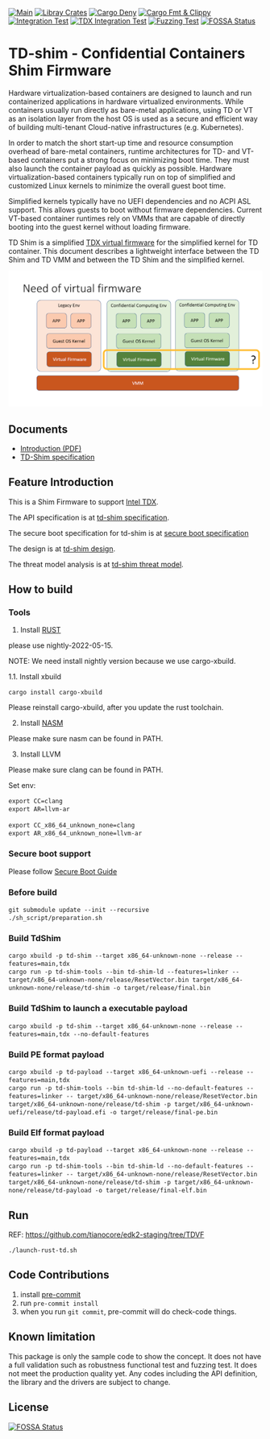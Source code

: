 [![Main](https://github.com/confidential-containers/td-shim/actions/workflows/main.yml/badge.svg)](https://github.com/confidential-containers/td-shim/actions/workflows/main.yml)
[![Libray Crates](https://github.com/confidential-containers/td-shim/actions/workflows/library.yml/badge.svg)](https://github.com/confidential-containers/td-shim/actions/workflows/library.yml)
[![Cargo Deny](https://github.com/confidential-containers/td-shim/actions/workflows/deny.yml/badge.svg)](https://github.com/confidential-containers/td-shim/actions/workflows/deny.yml)
[![Cargo Fmt & Clippy](https://github.com/confidential-containers/td-shim/actions/workflows/format.yml/badge.svg)](https://github.com/confidential-containers/td-shim/actions/workflows/format.yml)
[![Integration Test](https://github.com/confidential-containers/td-shim/actions/workflows/integration.yml/badge.svg)](https://github.com/confidential-containers/td-shim/actions/workflows/integration.yml)
[![TDX Integration Test](https://github.com/confidential-containers/td-shim/actions/workflows/integration-tdx.yml/badge.svg)](https://github.com/confidential-containers/td-shim/actions/workflows/integration-tdx.yml)
[![Fuzzing Test](https://github.com/confidential-containers/td-shim/actions/workflows/fuzz.yml/badge.svg)](https://github.com/confidential-containers/td-shim/actions/workflows/fuzz.yml)
[![FOSSA Status](https://app.fossa.com/api/projects/git%2Bgithub.com%2Fconfidential-containers%2Ftd-shim.svg?type=shield)](https://app.fossa.com/projects/git%2Bgithub.com%2Fconfidential-containers%2Ftd-shim?ref=badge_shield)
# TD-shim - Confidential Containers Shim Firmware

Hardware virtualization-based containers are designed to launch and run
containerized applications in hardware virtualized environments. While
containers usually run directly as bare-metal applications, using TD or VT as an
isolation layer from the host OS is used as a secure and efficient way of
building multi-tenant Cloud-native infrastructures (e.g. Kubernetes).

In order to match the short start-up time and resource consumption overhead of
bare-metal containers, runtime architectures for TD- and VT-based containers put
a strong focus on minimizing boot time. They must also launch the container
payload as quickly as possible. Hardware virtualization-based containers
typically run on top of simplified and customized Linux kernels to minimize the
overall guest boot time.

Simplified kernels typically have no UEFI dependencies and no ACPI ASL
support. This allows guests to boot without firmware dependencies. Current
VT-based container runtimes rely on VMMs that are capable of directly booting
into the guest kernel without loading firmware.

TD Shim is a simplified [TDX virtual firmware](doc/tdshim_spec#vfw) for the
simplified kernel for TD container. This document describes a lightweight
interface between the TD Shim and TD VMM and between the TD Shim and the
simplified kernel.

![Overview](doc/td-shim-diagram.png)

## Documents

* [Introduction (PDF)](doc/td-shim-introduction.pdf)
* [TD-Shim specification](doc/tdshim_spec.md)

## Feature Introduction

This is a Shim Firmware to support [Intel TDX](https://software.intel.com/content/www/us/en/develop/articles/intel-trust-domain-extensions.html).

The API specification is at [td-shim specification](doc/tdshim_spec.md).

The secure boot specification for td-shim is at [secure boot specification](doc/secure_boot.md)

The design is at [td-shim design](doc/design.md).

The threat model analysis is at [td-shim threat model](doc/threat_model.md).

## How to build

### Tools

1. Install [RUST](https://www.rust-lang.org/)

please use nightly-2022-05-15.

NOTE: We need install nightly version because we use cargo-xbuild.

1.1. Install xbuild

```
cargo install cargo-xbuild
```

Please reinstall cargo-xbuild, after you update the rust toolchain.

2. Install [NASM](https://www.nasm.us/)

Please make sure nasm can be found in PATH.

3. Install LLVM

Please make sure clang can be found in PATH.

Set env:

```
export CC=clang
export AR=llvm-ar

export CC_x86_64_unknown_none=clang
export AR_x86_64_unknown_none=llvm-ar
```

### Secure boot support

Please follow [Secure Boot Guide](doc/secure_boot_guide.md)

### Before build
```
git submodule update --init --recursive
./sh_script/preparation.sh
```

### Build TdShim
```
cargo xbuild -p td-shim --target x86_64-unknown-none --release --features=main,tdx
cargo run -p td-shim-tools --bin td-shim-ld --features=linker -- target/x86_64-unknown-none/release/ResetVector.bin target/x86_64-unknown-none/release/td-shim -o target/release/final.bin
```

### Build TdShim to launch a executable payload
```
cargo xbuild -p td-shim --target x86_64-unknown-none --release --features=main,tdx --no-default-features
```

### Build PE format payload
```
cargo xbuild -p td-payload --target x86_64-unknown-uefi --release --features=main,tdx
cargo run -p td-shim-tools --bin td-shim-ld --no-default-features --features=linker -- target/x86_64-unknown-none/release/ResetVector.bin target/x86_64-unknown-none/release/td-shim -p target/x86_64-unknown-uefi/release/td-payload.efi -o target/release/final-pe.bin
```

### Build Elf format payload
```
cargo xbuild -p td-payload --target x86_64-unknown-none --release --features=main,tdx
cargo run -p td-shim-tools --bin td-shim-ld --no-default-features --features=linker -- target/x86_64-unknown-none/release/ResetVector.bin target/x86_64-unknown-none/release/td-shim -p target/x86_64-unknown-none/release/td-payload -o target/release/final-elf.bin
```

## Run
REF: https://github.com/tianocore/edk2-staging/tree/TDVF

```
./launch-rust-td.sh
```

## Code Contributions

1.  install [pre-commit](https://pre-commit.com/#install)
2.  run ```pre-commit install```
3.  when you run ```git commit```, pre-commit will do check-code things.

## Known limitation
This package is only the sample code to show the concept. It does not have a full validation such as robustness functional test and fuzzing test. It does not meet the production quality yet. Any codes including the API definition, the library and the drivers are subject to change.


## License
[![FOSSA Status](https://app.fossa.com/api/projects/git%2Bgithub.com%2Fconfidential-containers%2Ftd-shim.svg?type=large)](https://app.fossa.com/projects/git%2Bgithub.com%2Fconfidential-containers%2Ftd-shim?ref=badge_large)